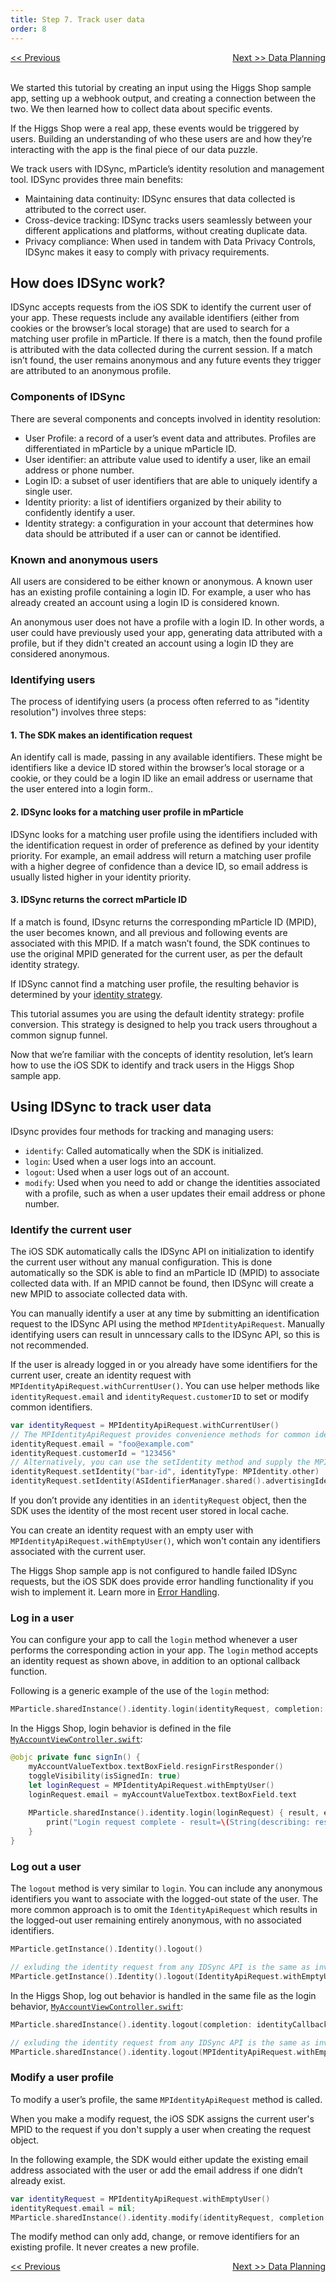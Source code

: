 ```yaml
---
title: Step 7. Track user data
order: 8
---
```

<a href="/developers/quickstart/ios/track-events/" style="position:relative; float:left"><< Previous</a>
<a href="/developers/quickstart/ios/data-planning/" style="position:relative; float:right">Next >> Data Planning</a>
<br/>
<br/>

We started this tutorial by creating an input using the Higgs Shop sample app, setting up a webhook output, and creating a connection between the two. We then learned how to collect data about specific events.

If the Higgs Shop were a real app, these events would be triggered by users. Building an understanding of who these users are and how they’re interacting with the app is the final piece of our data puzzle.

We track users with IDSync, mParticle’s identity resolution and management tool. IDSync provides three main benefits:

* Maintaining data continuity: IDSync ensures that data collected is attributed to the correct user.
* Cross-device tracking: IDSync tracks users seamlessly between your different applications and platforms, without creating duplicate data.
* Privacy compliance: When used in tandem with Data Privacy Controls, IDSync makes it easy to comply with privacy requirements.

## How does IDSync work?

IDSync accepts requests from the iOS SDK to identify the current user of your app. These requests include any available identifiers (either from cookies or the browser’s local storage) that are used to search for a matching user profile in mParticle. If there is a match, then the found profile is attributed with the data collected during the current session. If a match isn’t found, the user remains anonymous and any future events they trigger are attributed to an anonymous profile.

### Components of IDSync

There are several components and concepts involved in identity resolution:

* User Profile: a record of a user’s event data and attributes. Profiles are differentiated in mParticle by a unique mParticle ID.
* User identifier: an attribute value used to identify a user, like an email address or phone number.
* Login ID: a subset of user identifiers that are able to uniquely identify a single user.
* Identity priority: a list of identifiers organized by their ability to confidently identify a user.
* Identity strategy: a configuration in your account that determines how data should be attributed if a user can or cannot be identified.

### Known and anonymous users

All users are considered to be either known or anonymous. A known user has an existing profile containing a login ID. For example, a user who has already created an account using a login ID is considered known.

An anonymous user does not have a profile with a login ID. In other words, a user could have previously used your app, generating data attributed with a profile, but if they didn't created an account using a login ID they are considered anonymous.

### Identifying users

The process of identifying users (a process often referred to as "identity resolution") involves three steps:

#### 1. The SDK makes an identification request

An identify call is made, passing in any available identifiers. These might be identifiers like a device ID stored within the browser’s local storage or a cookie, or they could be a login ID like an email address or username that the user entered into a login form..

#### 2. IDSync looks for a matching user profile in mParticle

IDSync looks for a matching user profile using the identifiers included with the identification request in order of preference as defined by your identity priority. For example, an email address will return a matching user profile with a higher degree of confidence than a device ID, so email address is usually listed higher in your identity priority.

#### 3. IDSync returns the correct mParticle ID

If a match is found, IDsync returns the corresponding mParticle ID (MPID), the user becomes known, and all previous and following events are associated with this MPID. If a match wasn’t found, the SDK continues to use the original MPID generated for the current user, as per the default identity strategy. 

If IDSync cannot find a matching user profile, the resulting behavior is determined by your [identity strategy](https://docs.mparticle.com/guides/idsync/introduction).

<aside>
    This tutorial assumes you are using the default identity strategy: profile conversion. This strategy is designed to help you track users throughout a common signup funnel.
</aside>

Now that we’re familiar with the concepts of identity resolution, let’s learn how to use the iOS SDK to identify and track users in the Higgs Shop sample app.

## Using IDSync to track user data

IDsync provides four methods for tracking and managing users:

* `identify`: Called automatically when the SDK is initialized.
* `login`: Used when a user logs into an account.
* `logout`: Used when a user logs out of an account.
* `modify`: Used when you need to add or change the identities associated with a profile, such as when a user updates their email address or phone number.


### Identify the current user

The iOS SDK automatically calls the IDSync API on initialization to identify the current user without any manual configuration. This is done automatically so the SDK is able to find an mParticle ID (MPID) to associate collected data with. If an MPID cannot be found, then IDSync will create a new MPID to associate collected data with.

You can manually identify a user at any time by submitting an identification request to the IDSync API using the method `MPIdentityApiRequest`. Manually identifying users can result in unncessary calls to the IDSync API, so this is not recommended.

If the user is already logged in or you already have some identifiers for the current user, create an identity request with `MPIdentityApiRequest.withCurrentUser()`. You can use helper methods like `identityRequest.email` and `identityRequest.customerID` to set or modify common identifiers.

~~~swift
var identityRequest = MPIdentityApiRequest.withCurrentUser()
// The MPIdentityApiRequest provides convenience methods for common identifiers like email and customerIDs
identityRequest.email = "foo@example.com"
identityRequest.customerId = "123456"
// Alternatively, you can use the setIdentity method and supply the MPIdentity type manually
identityRequest.setIdentity("bar-id", identityType: MPIdentity.other)
identityRequest.setIdentity(ASIdentifierManager.shared().advertisingIdentifier.uuidString, identityType: MPIdentity.iOSAdvertiserId)
~~~

If you don’t provide any identities in an `identityRequest` object, then the SDK uses the identity of the most recent user stored in local cache. 

You can create an identity request with an empty user with `MPIdentityApiRequest.withEmptyUser()`, which won't contain any identifiers associated with the current user.

The Higgs Shop sample app is not configured to handle failed IDSync requests, but the iOS SDK does provide error handling functionality if you wish to implement it. Learn more in [Error Handling](https://docs.mparticle.com/developers/sdk/ios/idsync/#error-handling). 

### Log in a user

You can configure your app to call the `login` method whenever a user performs the corresponding action in your app. The `login` method accepts an identity request as shown above, in addition to an optional callback function.

Following is a generic example of the use of the `login` method:

~~~swift
MParticle.sharedInstance().identity.login(identityRequest, completion: identityCallback)
~~~

In the Higgs Shop, login behavior is defined in the file [`MyAccountViewController.swift`](https://github.com/mParticle/mparticle-apple-sample-apps/blob/main/core-sdk-samples/higgs-shop-sample-app/HiggsShopSampleApp/MyAccountViewController.swift):

~~~swift
@objc private func signIn() {
    myAccountValueTextbox.textBoxField.resignFirstResponder()
    toggleVisibility(isSignedIn: true)
    let loginRequest = MPIdentityApiRequest.withEmptyUser()
    loginRequest.email = myAccountValueTextbox.textBoxField.text
    
    MParticle.sharedInstance().identity.login(loginRequest) { result, error in
        print("Login request complete - result=\(String(describing: result)) error=\(String(describing: error))")
    }
}
~~~

### Log out a user

The `logout` method is very similar to `login`. You can include any anonymous identifiers you want to associate with the logged-out state of the user. The more common approach is to omit the `IdentityApiRequest` which results in the logged-out user remaining entirely anonymous, with no associated identifiers.

~~~swift
MParticle.getInstance().Identity().logout()

// exluding the identity request from any IDSync API is the same as invoking the following:
MParticle.getInstance().Identity().logout(IdentityApiRequest.withEmptyUser().build())
~~~

In the Higgs Shop, log out behavior is handled in the same file as the login behavior, [`MyAccountViewController.swift`](https://github.com/mParticle/mparticle-apple-sample-apps/blob/main/core-sdk-samples/higgs-shop-sample-app/HiggsShopSampleApp/MyAccountViewController.swift):

~~~swift
MParticle.sharedInstance().identity.logout(completion: identityCallback)

// exluding the identity request from any IDSync API is the same as invoking the following:
MParticle.sharedInstance().identity.logout(MPIdentityApiRequest.withEmptyUser(), completion: identityCallback)
~~~

### Modify a user profile

To modify a user’s profile, the same `MPIdentityApiRequest` method is called.

When you make a modify request, the iOS SDK assigns the current user's MPID to the request if you don't supply a user when creating the request object.

In the following example, the SDK would either update the existing email address associated with the user or add the email address if one didn’t already exist.

~~~swift
var identityRequest = MPIdentityApiRequest.withEmptyUser()
identityRequest.email = nil;
MParticle.sharedInstance().identity.modify(identityRequest, completion: identityCallback)
~~~

<aside>
    The modify method can only add, change, or remove identifiers for an existing profile. It never creates a new profile.
</aside>

<a href="/developers/quickstart/ios/track-events/" style="position:relative; float:left"><< Previous</a>
<a href="/developers/quickstart/ios/data-planning/" style="position:relative; float:right">Next >> Data Planning</a>